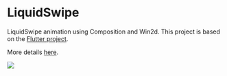# LiquidSwipe

LiquidSwipe animation using Composition and Win2d. This project is based on the [Flutter project](https://github.com/iamSahdeep/liquid_swipe_flutter).

More details [here](https://wpfspark.wordpress.com/2020/07/10/liquid-swipe/).

<img src="https://user-images.githubusercontent.com/7021835/87165139-9635d680-c27e-11ea-8531-cdb81177087e.gif" />
